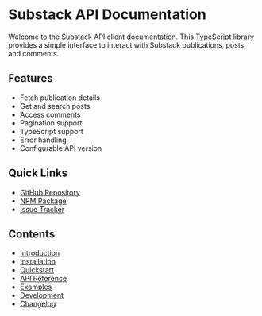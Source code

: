 # Substack API Documentation

Welcome to the Substack API client documentation. This TypeScript library provides a simple interface to interact with Substack publications, posts, and comments.

## Features

- Fetch publication details
- Get and search posts
- Access comments
- Pagination support
- TypeScript support
- Error handling
- Configurable API version

## Quick Links

- [GitHub Repository](https://github.com/jakub-k-slys/substack-api)
- [NPM Package](https://www.npmjs.com/package/substack-api)
- [Issue Tracker](https://github.com/jakub-k-slys/substack-api/issues)

## Contents

- [Introduction](introduction.md)
- [Installation](installation.md)
- [Quickstart](quickstart.md)
- [API Reference](api-reference.md)
- [Examples](examples.md)
- [Development](development.md)
- [Changelog](changelog.md)
